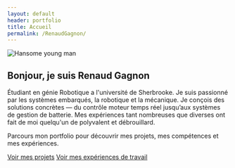 ```yaml
---
layout: default
header: portfolio
title: Accueil
permalink: /RenaudGagnon/
---
```

<section class="intro rgHome">
<div class="intro-image">
  <img src="{{ 'assets/images/RG/20250510_231816.jpg' | relative_url }}"  alt="Hansome young man">
</div>
<div class="intro-text">
  
  <h1>Bonjour, je suis Renaud Gagnon</h1>
  <p>
    Étudiant en génie Robotique a l'université de Sherbrooke. Je suis passionné par les systèmes embarqués, la robotique et la mécanique.
    Je conçois des solutions concrètes — du contrôle moteur temps réel jusqu’aux systèmes de gestion de batterie.
    Mes expériences tant nombreuses que diverses ont fait de moi quelqu'un de polyvalent et débrouillard.
  </p>
  <p>
    Parcours mon portfolio pour découvrir mes projets, mes compétences et mes expériences.
  </p>
  <a href="/RenaudGagnon/projects/" class="btn">Voir mes projets</a>
  <a href="/RenaudGagnon/internships/" class="btn">Voir mes expériences de travail</a>
</div>
</section>